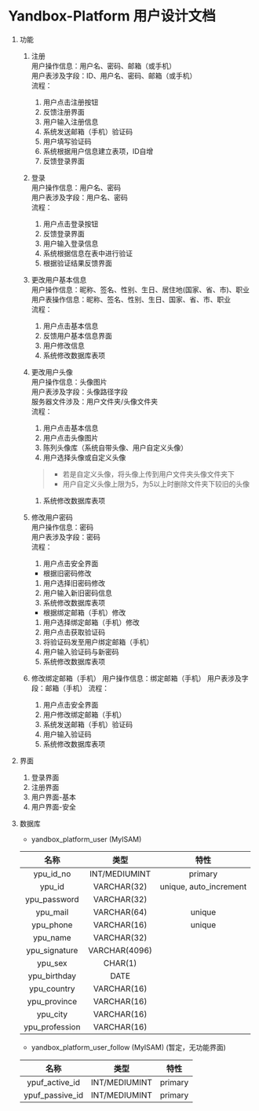 # Yandbox-Platform 用户设计文档

1. 功能
    1. 注册  
    用户操作信息：用户名、密码、邮箱（或手机）  
    用户表涉及字段：ID、用户名、密码、邮箱（或手机）  
    流程：  
        1. 用户点击注册按钮
        2. 反馈注册界面
        3. 用户输入注册信息
        4. 系统发送邮箱（手机）验证码
        5. 用户填写验证码
        6. 系统根据用户信息建立表项，ID自增
        7. 反馈登录界面  

    2. 登录  
    用户操作信息：用户名、密码  
    用户表涉及字段：用户名、密码  
    流程：
        1. 用户点击登录按钮
        2. 反馈登录界面
        3. 用户输入登录信息
        4. 系统根据信息在表中进行验证
        5. 根据验证结果反馈界面  

    3. 更改用户基本信息  
    用户操作信息：昵称、签名、性别、生日、居住地(国家、省、市)、职业  
    用户表操作信息：昵称、签名、性别、生日、国家、省、市、职业  
    流程：
        1. 用户点击基本信息
        2. 反馈用户基本信息界面
        3. 用户修改信息
        4. 系统修改数据库表项  

    4. 更改用户头像  
    用户操作信息：头像图片  
    用户表涉及字段：头像路径字段  
    服务器文件涉及：用户文件夹/头像文件夹  
    流程：  
        1. 用户点击基本信息  
        2. 用户点击头像图片  
        3. 陈列头像库（系统自带头像、用户自定义头像）  
        4. 用户选择头像或自定义头像  
        > * 若是自定义头像，将头像上传到用户文件夹头像文件夹下  
        > * 用户自定义头像上限为5，为5以上时删除文件夹下较旧的头像
        1. 系统修改数据库表项   
    
    5. 修改用户密码  
    用户操作信息：密码  
    用户表涉及字段：密码  
    流程：  
        1. 用户点击安全界面 
        * 根据旧密码修改
        1. 用户选择旧密码修改
        2. 用户输入新旧密码信息
        3. 系统修改数据库表项
        * 根据绑定邮箱（手机）修改
        1. 用户选择绑定邮箱（手机）修改
        2. 用户点击获取验证码
        3. 将验证码发至用户绑定邮箱（手机）
        4. 用户输入验证码与新密码
        5. 系统修改数据库表项

    6. 修改绑定邮箱（手机）
    用户操作信息：绑定邮箱（手机）
    用户表涉及字段：邮箱（手机）
    流程：
        1. 用户点击安全界面
        2. 用户修改绑定邮箱（手机）
        3. 系统发送邮箱（手机）验证码
        4. 用户输入验证码
        5. 系统修改数据库表项

2. 界面
    1. 登录界面
    2. 注册界面
    3. 用户界面-基本
    4. 用户界面-安全

3. 数据库  
    * yandbox_platform_user (MyISAM)
      
   | 名称 | 类型 | 特性 |
   | :---: | :---: | :---: |
   | ypu_id_no | INT/MEDIUMINT | primary |
   | ypu_id | VARCHAR(32) | unique, auto_increment |
   | ypu_password | VARCHAR(32) | |
   | ypu_mail | VARCHAR(64) | unique |
   | ypu_phone | VARCHAR(16) | unique |
   | ypu_name | VARCHAR(32) | |
   | ypu_signature | VARCHAR(4096) | |
   | ypu_sex | CHAR(1) | |
   | ypu_birthday | DATE | |
   | ypu_country | VARCHAR(16) | |
   | ypu_province | VARCHAR(16) | |
   | ypu_city | VARCHAR(16) | | 
   | ypu_profession | VARCHAR(16) | |

   * yandbox_platform_user_follow (MyISAM) (暂定，无功能界面)

   | 名称 | 类型 | 特性 |
   | :---: | :---: | :---: |
   | ypuf_active_id | INT/MEDIUMINT | primary |
   | ypuf_passive_id | INT/MEDIUMINT | primary |